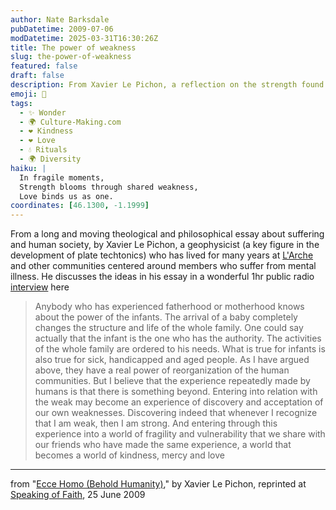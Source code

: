 ```yaml
---
author: Nate Barksdale
pubDatetime: 2009-07-06
modDatetime: 2025-03-31T16:30:26Z
title: The power of weakness
slug: the-power-of-weakness
featured: false
draft: false
description: From Xavier Le Pichon, a reflection on the strength found in fragility and human connection.
emoji: 🌱
tags:
  - ✨ Wonder
  - 🌍 Culture-Making.com
  - ❤️ Kindness
  - ❤️ Love
  - 💧 Rituals
  - 🌍 Diversity
haiku: |
  In fragile moments,  
  Strength blooms through shared weakness,  
  Love binds us as one.
coordinates: [46.1300, -1.1999]
---
```


From a long and moving theological and philosophical essay about suffering and human society, by Xavier Le Pichon, a geophysicist (a key figure in the development of plate techtonics) who has lived for many years at [L'Arche](http://en.wikipedia.org/wiki/L%27Arche) and other communities centered around members who suffer from mental illness. He discusses the ideas in his essay in a wonderful 1hr public radio [interview](http://web.archive.org/web/20100724224744/http://speakingoffaith.publicradio.org:80/programs/2009/fragility/) here

> Anybody who has experienced fatherhood or motherhood knows about the power of the infants. The arrival of a baby completely changes the structure and life of the whole family. One could say actually that the infant is the one who has the authority. The activities of the whole family are ordered to his needs. What is true for infants is also true for sick, handicapped and aged people. As I have argued above, they have a real power of reorganization of the human communities. But I believe that the experience repeatedly made by humans is that there is something beyond. Entering into relation with the weak may become an experience of discovery and acceptation of our own weaknesses. Discovering indeed that whenever I recognize that I am weak, then I am strong. And entering through this experience into a world of fragility and vulnerability that we share with our friends who have made the same experience, a world that becomes a world of kindness, mercy and love

---

from "[Ecce Homo (Behold Humanity)](http://web.archive.org/web/20100129063622/http://speakingoffaith.publicradio.org:80/programs/2009/fragility/essay-eccehomo.shtml)," by Xavier Le Pichon, reprinted at [Speaking of Faith](http://web.archive.org/web/20100129063622/http://speakingoffaith.publicradio.org:80/programs/2009/fragility/essay-eccehomo.shtml), 25 June 2009
